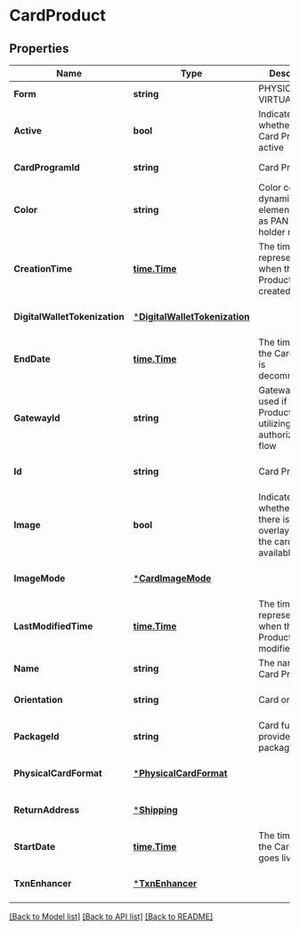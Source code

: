 # CardProduct

## Properties
Name | Type | Description | Notes
------------ | ------------- | ------------- | -------------
**Form** | **string** | PHYSICAL or VIRTUAL. | [default to null]
**Active** | **bool** | Indicates whether the Card Product is active | [default to null]
**CardProgramId** | **string** | Card Program ID | [default to null]
**Color** | **string** | Color code for dynamic card elements such as PAN and card holder name | [optional] [default to null]
**CreationTime** | [**time.Time**](time.Time.md) | The timestamp representing when the Card Product was created | [optional] [default to null]
**DigitalWalletTokenization** | [***DigitalWalletTokenization**](digital_wallet_tokenization.md) |  | [optional] [default to null]
**EndDate** | [**time.Time**](time.Time.md) | The time when the Card Product is decommissioned | [optional] [default to null]
**GatewayId** | **string** | Gateway ID, used if the Card Product is utilizing FinTech authorization flow | [optional] [default to null]
**Id** | **string** | Card Product ID | [optional] [default to null]
**Image** | **bool** | Indicates whether or not there is an overlay image of the card product available | [optional] [default to null]
**ImageMode** | [***CardImageMode**](card_image_mode.md) |  | [optional] [default to null]
**LastModifiedTime** | [**time.Time**](time.Time.md) | The timestamp representing when the Card Product was last modified | [optional] [default to null]
**Name** | **string** | The name of the Card Product | [default to null]
**Orientation** | **string** | Card orientation | [optional] [default to null]
**PackageId** | **string** | Card fulfillment provider’s package ID | [optional] [default to null]
**PhysicalCardFormat** | [***PhysicalCardFormat**](physical_card_format.md) |  | [optional] [default to null]
**ReturnAddress** | [***Shipping**](shipping.md) |  | [optional] [default to null]
**StartDate** | [**time.Time**](time.Time.md) | The time when the Card Product goes live | [default to null]
**TxnEnhancer** | [***TxnEnhancer**](txn_enhancer.md) |  | [optional] [default to null]

[[Back to Model list]](../README.md#documentation-for-models) [[Back to API list]](../README.md#documentation-for-api-endpoints) [[Back to README]](../README.md)

